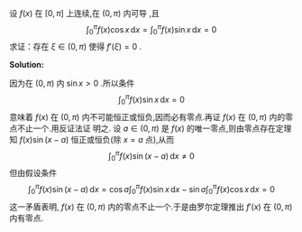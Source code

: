 <head>
<script src="https://cdn.mathjax.org/mathjax/latest/MathJax.js?config=TeX-AMS-MML_HTMLorMML" type="text/javascript"></script>
</head>

设  $f(x)$ 在 $[0,\pi]$ 上连续,在 $(0,\pi)$ 内可导 ,且
$$
\int_0^\pi f(x)\cos x \,\mathrm dx=\int_0^\pi f(x)\sin x \,\mathrm dx=0
$$
求证：存在 $\xi\in(0,\pi)$ 使得 $f'(\xi)=0$ .

**Solution:**

因为在 $(0,\pi)$ 内 $\sin x > 0$ .所以条件
$$
\displaystyle\int_0^\pi f(x)\sin x \,\mathrm dx=0
$$
意味着 $f(x)$ 在 $(0,\pi)$ 内不可能恒正或恒负,因而必有零点.再证 $f(x)$ 在 $(0,\pi)$ 内的零 点不止一个.用反证法证 明之. 设 $a\in(0,\pi)$ 是 $f(x)$ 的唯一零点,则由零点存在定理知 $f(x)\sin(x-a)$ 恒正或恒负(除 $x=a$ 点),从而
$$
\int_0^\pi f(x)\sin(x-a)\,\mathrm dx\ne 0
$$
但由假设条件
$$
\int_0^\pi f(x)\sin(x-a)\,\mathrm dx=\cos a\int_0^\pi f(x)\sin x\,\mathrm dx-\sin a\int_0^\pi f(x)\cos x\,\mathrm dx=0
$$
这一矛盾表明, $f(x)$ 在 $(0,\pi)$ 内的零点不止一个.于是由罗尔定理推出 $f'(x)$ 在 $(0,\pi)$ 内有零点.












